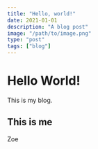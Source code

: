 ```yaml
---
title: "Hello, world!"
date: 2021-01-01
description: "A blog post"
image: "/path/to/image.png"
type: "post"
tags: ["blog"]
---
```


# Hello World!
This is my blog.

## This is me
Zoe